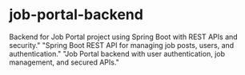 # job-portal-backend
Backend for Job Portal project using Spring Boot with REST APIs and security."  "Spring Boot REST API for managing job posts, users, and authentication."  "Job Portal backend with user authentication, job management, and secured APIs."
